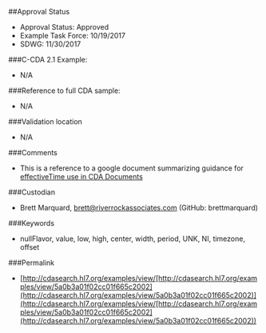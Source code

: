 ##Approval Status 

* Approval Status: Approved
* Example Task Force: 10/19/2017
* SDWG: 11/30/2017

###C-CDA 2.1 Example: 

* N/A

###Reference to full CDA sample:
* N/A

###Validation location
* N/A

###Comments
* This is a reference to a google document summarizing guidance for [effectiveTime use in CDA Documents](https://docs.google.com/document/d/158utf0owdWLGwarP3Zgf6FCSfDMKZwIjUSmFb7_sslc/edit)

###Custodian

* Brett Marquard, brett@riverrockassociates.com (GitHub: brettmarquard)

###Keywords

* nullFlavor, value, low, high, center, width, period, UNK, NI, timezone, offset




###Permalink 

* [http://cdasearch.hl7.org/examples/view/[http://cdasearch.hl7.org/examples/view/5a0b3a01f02cc01f665c2002](http://cdasearch.hl7.org/examples/view/5a0b3a01f02cc01f665c2002)](http://cdasearch.hl7.org/examples/view/[http://cdasearch.hl7.org/examples/view/5a0b3a01f02cc01f665c2002](http://cdasearch.hl7.org/examples/view/5a0b3a01f02cc01f665c2002))
